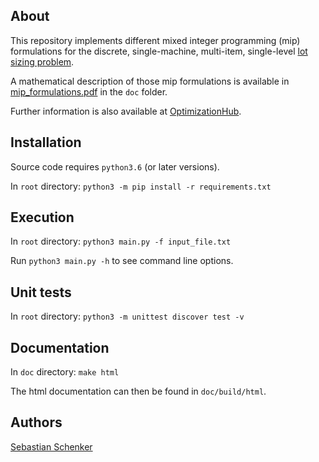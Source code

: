 About
-----
This repository implements different mixed integer programming (mip) formulations for the discrete, 
single-machine, multi-item, single-level [lot sizing problem](./doc/problem\_description.pdf). 

A mathematical description of those mip formulations is available in [mip_formulations.pdf](./doc/mip\_formulations.pdf) 
in the `doc` folder.

Further information is also available at [OptimizationHub](https://opthub.uniud.it/problem/lsp).

Installation
------------
Source code requires `python3.6` (or later versions).

In `root` directory: `python3 -m pip install -r requirements.txt`

Execution
-------------------------
In `root` directory: `python3 main.py -f input_file.txt`

Run `python3 main.py -h` to see command line options.

Unit tests
---------
In `root` directory: `python3 -m unittest discover test -v`

Documentation
--------------
In `doc` directory: `make html` 

The html documentation can then be found in `doc/build/html`.

Authors
-------
[Sebastian Schenker](https://asbestian.github.io)


